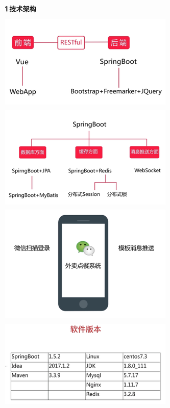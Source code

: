 ## 1 技术架构


![img](./images/1整体项目技术架构.png)

![img](./images/1后端技术要点.png)

![img](./images/1微信方面的技术.png)

![img](./images/1开发环境.png)